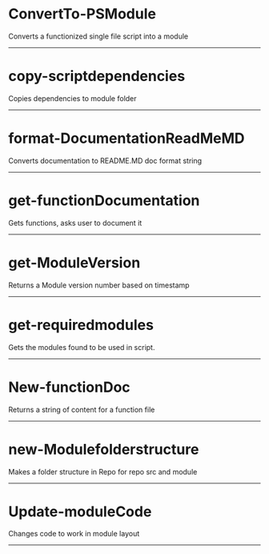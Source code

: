 ﻿# ConvertTo-PSModule 

Converts a functionized single file script into a module 
 
 
 
 
 
 
 
 
 
 
 
 
 
 
 
 
 
 
--- 
# copy-scriptdependencies 

Copies dependencies to module folder 
 
 
 
 
 
 
 
 
 
 
 
 
 
 
 
 
 
--- 
# format-DocumentationReadMeMD 

Converts documentation to README.MD doc format string 
 
 
 
 
 
 
 
 
 
 
 
 
 
 
 
 
 
--- 
# get-functionDocumentation 

Gets functions, asks user to document it 
 
 
 
 
 
 
 
 
 
 
 
 
 
 
 
 
 
--- 
# get-ModuleVersion 

Returns a Module version number based on timestamp 
 
 
 
 
 
 
 
 
 
 
 
 
 
 
 
 
 
--- 
# get-requiredmodules 

Gets the modules found to be used in script. 
 
 
 
 
 
 
 
 
 
 
 
 
 
 
 
 
 
--- 
# New-functionDoc 

Returns a string of content for a function file 
 
 
 
 
 
 
 
 
 
 
 
 
 
 
 
 
 
--- 
# new-Modulefolderstructure 

Makes a folder structure in Repo for repo src and module 
 
 
 
 
 
 
 
 
 
 
 
 
 
 
 
 
 
--- 
# Update-moduleCode 

Changes code to work in module layout 
 
 
 
 
 
 
 
 
 
 
 
 
 
 
 
 
 
--- 

